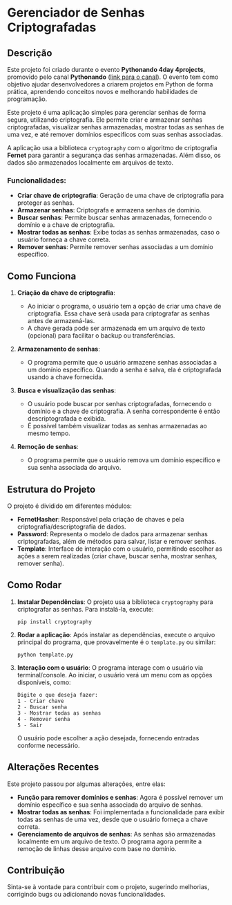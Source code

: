 # Gerenciador de Senhas Criptografadas

## Descrição

Este projeto foi criado durante o evento **Pythonando 4day 4projects**, promovido pelo canal **Pythonando** ([link para o canal](https://www.youtube.com/@pythonando)). O evento tem como objetivo ajudar desenvolvedores a criarem projetos em Python de forma prática, aprendendo conceitos novos e melhorando habilidades de programação.

Este projeto é uma aplicação simples para gerenciar senhas de forma segura, utilizando criptografia. Ele permite criar e armazenar senhas criptografadas, visualizar senhas armazenadas, mostrar todas as senhas de uma vez, e até remover domínios específicos com suas senhas associadas.

A aplicação usa a biblioteca `cryptography` com o algoritmo de criptografia **Fernet** para garantir a segurança das senhas armazenadas. Além disso, os dados são armazenados localmente em arquivos de texto.

### Funcionalidades:
- **Criar chave de criptografia**: Geração de uma chave de criptografia para proteger as senhas.
- **Armazenar senhas**: Criptografa e armazena senhas de domínio.
- **Buscar senhas**: Permite buscar senhas armazenadas, fornecendo o domínio e a chave de criptografia.
- **Mostrar todas as senhas**: Exibe todas as senhas armazenadas, caso o usuário forneça a chave correta.
- **Remover senhas**: Permite remover senhas associadas a um domínio específico.

## Como Funciona

1. **Criação da chave de criptografia**:
   - Ao iniciar o programa, o usuário tem a opção de criar uma chave de criptografia. Essa chave será usada para criptografar as senhas antes de armazená-las.
   - A chave gerada pode ser armazenada em um arquivo de texto (opcional) para facilitar o backup ou transferências.
   
2. **Armazenamento de senhas**:
   - O programa permite que o usuário armazene senhas associadas a um domínio específico. Quando a senha é salva, ela é criptografada usando a chave fornecida.
   
3. **Busca e visualização das senhas**:
   - O usuário pode buscar por senhas criptografadas, fornecendo o domínio e a chave de criptografia. A senha correspondente é então descriptografada e exibida.
   - É possível também visualizar todas as senhas armazenadas ao mesmo tempo.
   
4. **Remoção de senhas**:
   - O programa permite que o usuário remova um domínio específico e sua senha associada do arquivo.

## Estrutura do Projeto

O projeto é dividido em diferentes módulos:

- **FernetHasher**: Responsável pela criação de chaves e pela criptografia/descriptografia de dados.
- **Password**: Representa o modelo de dados para armazenar senhas criptografadas, além de métodos para salvar, listar e remover senhas.
- **Template**: Interface de interação com o usuário, permitindo escolher as ações a serem realizadas (criar chave, buscar senha, mostrar senhas, remover senha).
  
## Como Rodar

1. **Instalar Dependências**:
   O projeto usa a biblioteca `cryptography` para criptografar as senhas. Para instalá-la, execute:

   ```
   pip install cryptography
   ```

2. **Rodar a aplicação**:
   Após instalar as dependências, execute o arquivo principal do programa, que provavelmente é o `template.py` ou similar:

   ```
   python template.py
   ```

3. **Interação com o usuário**:
   O programa interage com o usuário via terminal/console. Ao iniciar, o usuário verá um menu com as opções disponíveis, como:

   ```
   Digite o que deseja fazer:
   1 - Criar chave
   2 - Buscar senha
   3 - Mostrar todas as senhas
   4 - Remover senha
   5 - Sair
   ```

   O usuário pode escolher a ação desejada, fornecendo entradas conforme necessário.

## Alterações Recentes

Este projeto passou por algumas alterações, entre elas:

- **Função para remover domínios e senhas**: Agora é possível remover um domínio específico e sua senha associada do arquivo de senhas.
- **Mostrar todas as senhas**: Foi implementada a funcionalidade para exibir todas as senhas de uma vez, desde que o usuário forneça a chave correta.
- **Gerenciamento de arquivos de senhas**: As senhas são armazenadas localmente em um arquivo de texto. O programa agora permite a remoção de linhas desse arquivo com base no domínio.

## Contribuição

Sinta-se à vontade para contribuir com o projeto, sugerindo melhorias, corrigindo bugs ou adicionando novas funcionalidades.
